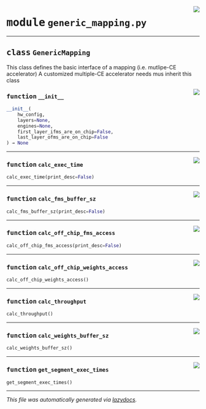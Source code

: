 <!-- markdownlint-disable -->

<a href="../mapping_types/generic_mapping.py#L0"><img align="right" style="float:right;" src="https://img.shields.io/badge/-source-cccccc?style=flat-square"></a>

# <kbd>module</kbd> `generic_mapping.py`






---

## <kbd>class</kbd> `GenericMapping`
This class defines the basic interface of a mapping (i.e. mutlipe-CE accelerator) A customized multiple-CE accelerator needs mus inherit this class 

<a href="../mapping_types/generic_mapping.py#L18"><img align="right" style="float:right;" src="https://img.shields.io/badge/-source-cccccc?style=flat-square"></a>

### <kbd>function</kbd> `__init__`

```python
__init__(
    hw_config,
    layers=None,
    engines=None,
    first_layer_ifms_are_on_chip=False,
    last_layer_ofms_are_on_chip=False
) → None
```








---

<a href="../mapping_types/generic_mapping.py#L29"><img align="right" style="float:right;" src="https://img.shields.io/badge/-source-cccccc?style=flat-square"></a>

### <kbd>function</kbd> `calc_exec_time`

```python
calc_exec_time(print_desc=False)
```





---

<a href="../mapping_types/generic_mapping.py#L45"><img align="right" style="float:right;" src="https://img.shields.io/badge/-source-cccccc?style=flat-square"></a>

### <kbd>function</kbd> `calc_fms_buffer_sz`

```python
calc_fms_buffer_sz(print_desc=False)
```





---

<a href="../mapping_types/generic_mapping.py#L49"><img align="right" style="float:right;" src="https://img.shields.io/badge/-source-cccccc?style=flat-square"></a>

### <kbd>function</kbd> `calc_off_chip_fms_access`

```python
calc_off_chip_fms_access(print_desc=False)
```





---

<a href="../mapping_types/generic_mapping.py#L41"><img align="right" style="float:right;" src="https://img.shields.io/badge/-source-cccccc?style=flat-square"></a>

### <kbd>function</kbd> `calc_off_chip_weights_access`

```python
calc_off_chip_weights_access()
```





---

<a href="../mapping_types/generic_mapping.py#L33"><img align="right" style="float:right;" src="https://img.shields.io/badge/-source-cccccc?style=flat-square"></a>

### <kbd>function</kbd> `calc_throughput`

```python
calc_throughput()
```





---

<a href="../mapping_types/generic_mapping.py#L37"><img align="right" style="float:right;" src="https://img.shields.io/badge/-source-cccccc?style=flat-square"></a>

### <kbd>function</kbd> `calc_weights_buffer_sz`

```python
calc_weights_buffer_sz()
```





---

<a href="../mapping_types/generic_mapping.py#L53"><img align="right" style="float:right;" src="https://img.shields.io/badge/-source-cccccc?style=flat-square"></a>

### <kbd>function</kbd> `get_segment_exec_times`

```python
get_segment_exec_times()
```








---

_This file was automatically generated via [lazydocs](https://github.com/ml-tooling/lazydocs)._

